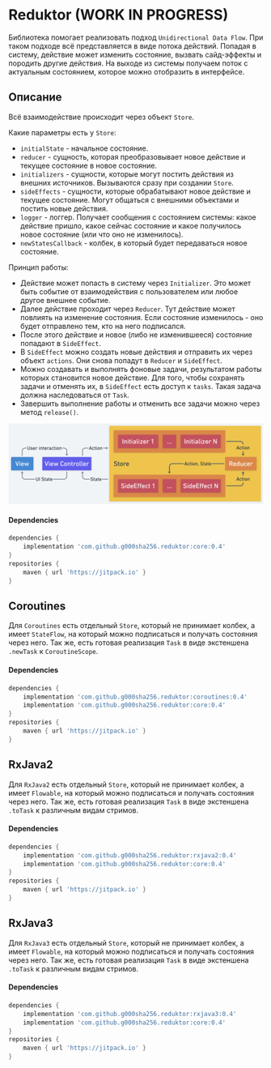 # Reduktor (WORK IN PROGRESS)

Библиотека помогает реализовать подход `Unidirectional Data Flow`. При таком подходе всё представляется в виде потока действий. Попадая в систему,
действие может изменить состояние, вызвать сайд-эффекты и породить другие действия. На выходе из системы получаем поток с актуальным состоянием,
которое можно отобразить в интерфейсе.

## Описание

Всё взаимодействие происходит через объект `Store`.

Какие параметры есть у `Store`:

- `initialState` - начальное состояние.
- `reducer` - сущность, которая преобразовывает новое действие и текущее состояние в новое состояние.
- `initializers` - сущности, которые могут постить действия из внешних источников. Вызываются сразу при создании `Store`.
- `sideEffects` - сущности, которые обрабатывают новое действие и текущее состояние. Могут общаться с внешними объектами и постить новые действия.
- `logger` - логгер. Получает сообщения с состоянием системы: какое действие пришло, какое сейчас состояние и какое получилось новое состояние (или
  что оно не изменилось).
- `newStatesCallback` - колбек, в который будет передаваться новое состояние.

Принцип работы:

- Действие может попасть в систему через `Initializer`. Это может быть событие от взаимодействия с пользователем или любое другое внешнее событие.
- Далее действие проходит через `Reducer`. Тут действие может повлиять на изменение состояния. Если состояние изменилось - оно будет отправлено тем,
  кто на него подписался.
- После этого действие и новое (либо не изменившееся) состояние попадают в `SideEffect`.
- В `SideEffect` можно создать новые действия и отправить их через объект `actions`. Они снова попадут в `Reducer` и `SideEffect`.
- Можно создавать и выполнять фоновые задачи, результатом работы которых становится новое действие. Для того, чтобы сохранять задачи и отменять их,
  в `SideEffect` есть доступ к `tasks`. Такая задача должна наследоваться от `Task`.
- Завершить выполнение работы и отменить все задачи можно через метод `release()`.

<img src="wiki/scheme.png" />

#### Dependencies

```groovy
dependencies {
    implementation 'com.github.g000sha256.reduktor:core:0.4'
}
repositories {
    maven { url 'https://jitpack.io' }
}
```

## Coroutines

Для `Coroutines` есть отдельный `Store`, который не принимает колбек, а имеет `StateFlow`, на который можно подписаться и получать состояния через
него. Так же, есть готовая реализация `Task` в виде экстеншена `.newTask` к `CoroutineScope`.

#### Dependencies

```groovy
dependencies {
    implementation 'com.github.g000sha256.reduktor:coroutines:0.4'
    implementation 'com.github.g000sha256.reduktor:core:0.4'
}
repositories {
    maven { url 'https://jitpack.io' }
}
```

## RxJava2

Для `RxJava2` есть отдельный `Store`, который не принимает колбек, а имеет `Flowable`, на который можно подписаться и получать состояния через него.
Так же, есть готовая реализация `Task` в виде экстеншена `.toTask` к различным видам стримов.

#### Dependencies

```groovy
dependencies {
    implementation 'com.github.g000sha256.reduktor:rxjava2:0.4'
    implementation 'com.github.g000sha256.reduktor:core:0.4'
}
repositories {
    maven { url 'https://jitpack.io' }
}
```

## RxJava3

Для `RxJava3` есть отдельный `Store`, который не принимает колбек, а имеет `Flowable`, на который можно подписаться и получать состояния через него.
Так же, есть готовая реализация `Task` в виде экстеншена `.toTask` к различным видам стримов.

#### Dependencies

```groovy
dependencies {
    implementation 'com.github.g000sha256.reduktor:rxjava3:0.4'
    implementation 'com.github.g000sha256.reduktor:core:0.4'
}
repositories {
    maven { url 'https://jitpack.io' }
}
```